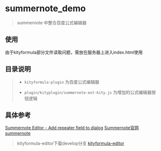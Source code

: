# summernote_demo

> summernote 中整合百度公式编辑器

## 使用

由于kityformula部分文件读取问题，需放在服务器上进入index.html使用

## 目录说明
> * `kityformula-plugin` 为百度公式编辑器
>
> * `plugin/kityplugin/summernote-ext-kity.js` 为增加的公式编辑器按钮逻辑
>

## 具体参考
[Summernote Editor - Add repeater field to dialog](https://stackoverflow.com/questions/51687507/summernote-editor-add-repeater-field-to-dialog)
[Summernote官网](https://summernote.org/)
[summernote](https://summernote.org/getting-started/)
> kityformula-editor下载develop分支
[kityformula-editor](https://github.com/fex-team/kityformula-editor/tree/develop)

